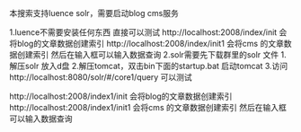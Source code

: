本搜索支持luence  solr，需要启动blog cms服务

1.luence不需要安装任何东西 直接可以测试
http://localhost:2008/index/init  会将blog的文章数据创建索引
http://localhost:2008/index/init1  会将cms 的文章数据创建索引
然后在输入框可以输入数据查询
2.solr需要先下载群里的solr 文件
  1.解压solr 放入d盘
  2.解压tomcat，双击bin下面的startup.bat 启动tomcat
  3.访问http://localhost:8080/solr/#/core1/query 可以测试
  
  http://localhost:2008/index1/init  会将blog的文章数据创建索引
  http://localhost:2008/index1/init1  会将cms 的文章数据创建索引
  然后在输入框可以输入数据查询
